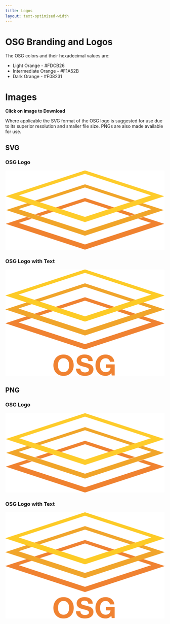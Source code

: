 ```yaml
---
title: Logos
layout: text-optimized-width
---
```


# OSG Branding and Logos

The OSG colors and their hexadecimal values are:

- Light Orange - #FDCB26
- Intermediate Orange - #F1A52B
- Dark Orange - #F08231

# Images

**Click on Image to Download**

Where applicable the SVG format of the OSG logo is suggested for use due to its 
superior resolution and smaller file size. PNGs are also made available for use. 

## SVG 

### OSG Logo

<a href="/assets/images/logos/OSG-logo.svg" download><img class="w-50" src="/assets/images/logos/OSG-logo.svg" alt="OSG Logo"/></a>

### OSG Logo with Text

<a href="/assets/images/logos/OSG_Logo_W_Text.svg" download><img class="w-50" src="/assets/images/logos/OSG_Logo_W_Text.svg" alt="OSG Logo With Text"/></a>

## PNG

### OSG Logo

<a href="/assets/images/logos/OSG-logo.png" download><img class="w-50" src="/assets/images/logos/OSG-logo.png" alt="OSG Logo"/></a>

### OSG Logo with Text
<a href="/assets/images/logos/OSG_Logo_W_Text.png" download><img class="w-50" src="/assets/images/logos/OSG_Logo_W_Text.png" alt="OSG Logo With Text"/></a>